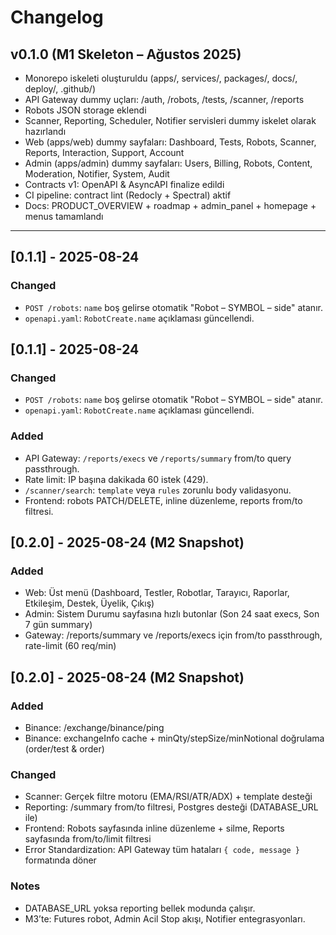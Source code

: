# Changelog

## v0.1.0 (M1 Skeleton – Ağustos 2025)
- Monorepo iskeleti oluşturuldu (apps/, services/, packages/, docs/, deploy/, .github/)
- API Gateway dummy uçları: /auth, /robots, /tests, /scanner, /reports
- Robots JSON storage eklendi
- Scanner, Reporting, Scheduler, Notifier servisleri dummy iskelet olarak hazırlandı
- Web (apps/web) dummy sayfaları: Dashboard, Tests, Robots, Scanner, Reports, Interaction, Support, Account
- Admin (apps/admin) dummy sayfaları: Users, Billing, Robots, Content, Moderation, Notifier, System, Audit
- Contracts v1: OpenAPI & AsyncAPI finalize edildi
- CI pipeline: contract lint (Redocly + Spectral) aktif
- Docs: PRODUCT_OVERVIEW + roadmap + admin_panel + homepage + menus tamamlandı

---
## [0.1.1] - 2025-08-24
### Changed
- `POST /robots`: `name` boş gelirse otomatik "Robot – SYMBOL – side" atanır.
- `openapi.yaml`: `RobotCreate.name` açıklaması güncellendi.
## [0.1.1] - 2025-08-24
### Changed
- `POST /robots`: `name` boş gelirse otomatik "Robot – SYMBOL – side" atanır.
- `openapi.yaml`: `RobotCreate.name` açıklaması güncellendi.
### Added
- API Gateway: `/reports/execs` ve `/reports/summary` from/to query passthrough.
- Rate limit: IP başına dakikada 60 istek (429).
- `/scanner/search`: `template` veya `rules` zorunlu body validasyonu.
- Frontend: robots PATCH/DELETE, inline düzenleme, reports from/to filtresi.
## [0.2.0] - 2025-08-24 (M2 Snapshot)
### Added
- Web: Üst menü (Dashboard, Testler, Robotlar, Tarayıcı, Raporlar, Etkileşim, Destek, Üyelik, Çıkış)
- Admin: Sistem Durumu sayfasına hızlı butonlar (Son 24 saat execs, Son 7 gün summary)
- Gateway: /reports/summary ve /reports/execs için from/to passthrough, rate-limit (60 req/min)
 ## [0.2.0] - 2025-08-24 (M2 Snapshot)
### Added
- Binance: /exchange/binance/ping
- Binance: exchangeInfo cache + minQty/stepSize/minNotional doğrulama (order/test & order)

### Changed
- Scanner: Gerçek filtre motoru (EMA/RSI/ATR/ADX) + template desteği
- Reporting: /summary from/to filtresi, Postgres desteği (DATABASE_URL ile)
- Frontend: Robots sayfasında inline düzenleme + silme, Reports sayfasında from/to/limit filtresi
- Error Standardization: API Gateway tüm hataları `{ code, message }` formatında döner

### Notes
- DATABASE_URL yoksa reporting bellek modunda çalışır.
- M3’te: Futures robot, Admin Acil Stop akışı, Notifier entegrasyonları.
